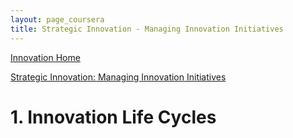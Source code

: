 ```yaml
---
layout: page_coursera
title: Strategic Innovation - Managing Innovation Initiatives
---
```


[Innovation Home](../00index)

[Strategic Innovation: Managing Innovation Initiatives](https://www.coursera.org/learn/strategic-innovation-innovation-at-the-frontier/home/week/1)


<a name="l1"></a>
# 1. Innovation Life Cycles
